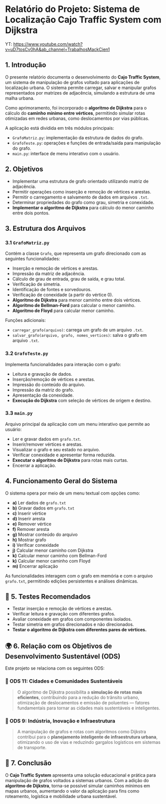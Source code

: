 # Relatório do Projeto: Sistema de Localização Cajo Traffic System com Dijkstra
YT: https://www.youtube.com/watch?v=uD7tosCv0hA&ab_channel=TrabalhosMackCien1
## 1. Introdução

O presente relatório documenta o desenvolvimento do **Cajo Traffic System**, um sistema de manipulação de grafos voltado para aplicações de localização urbana. O sistema permite carregar, salvar e manipular grafos representados por matrizes de adjacência, simulando a estrutura de uma malha urbana.

Como aprimoramento, foi incorporado o **algoritmo de Dijkstra** para o cálculo do **caminho mínimo entre vértices**, permitindo simular rotas otimizadas em redes urbanas, como deslocamentos por vias públicas.

A aplicação está dividida em três módulos principais:

- `GrafoMatriz.py`: implementação da estrutura de dados do grafo.
- `GrafoTeste.py`: operações e funções de entrada/saída para manipulação do grafo.
- `main.py`: interface de menu interativo com o usuário.

## 2. Objetivos

- Implementar uma estrutura de grafo orientado utilizando matriz de adjacência.
- Permitir operações como inserção e remoção de vértices e arestas.
- Permitir o carregamento e salvamento de dados em arquivos `.txt`.
- Determinar propriedades do grafo como grau, simetria e conexidade.
- **Implementar o algoritmo de Dijkstra** para cálculo do menor caminho entre dois pontos.

## 3. Estrutura dos Arquivos

### 3.1 `GrafoMatriz.py`

Contém a classe `Grafo`, que representa um grafo direcionado com as seguintes funcionalidades:

- Inserção e remoção de vértices e arestas.
- Impressão da matriz de adjacência.
- Cálculo de grau de entrada, grau de saída, e grau total.
- Verificação de simetria.
- Identificação de fontes e sorvedouros.
- Verificação de conexidade (a partir do vértice 0).
- **Algoritmo de Dijkstra** para menor caminho entre dois vértices.
- **Algoritmo de Bellman-Ford** para calcular o menor caminho.
- **Algoritmo de Floyd** para calcular menor caminho.

Funções adicionais:

- `carregar_grafo(arquivo)`: carrega um grafo de um arquivo `.txt`.
- `salvar_grafo(arquivo, grafo, nomes_vertices)`: salva o grafo em arquivo `.txt`.

### 3.2 `GrafoTeste.py`

Implementa funcionalidades para interação com o grafo:

- Leitura e gravação de dados.
- Inserção/remoção de vértices e arestas.
- Impressão do conteúdo do arquivo.
- Impressão da matriz do grafo.
- Apresentação da conexidade.
- **Execução do Dijkstra** com seleção de vértices de origem e destino.

### 3.3 `main.py`

Arquivo principal da aplicação com um menu interativo que permite ao usuário:

- Ler e gravar dados em `grafo.txt`.
- Inserir/remover vértices e arestas.
- Visualizar o grafo e seu estado no arquivo.
- Verificar conexidade e apresentar forma reduzida.
- **Executar o algoritmo de Dijkstra** para rotas mais curtas.
- Encerrar a aplicação.

## 4. Funcionamento Geral do Sistema

O sistema opera por meio de um menu textual com opções como:

- **a)** Ler dados de `grafo.txt`
- **b)** Gravar dados em `grafo.txt`
- **c)** Inserir vértice
- **d)** Inserir aresta
- **e)** Remover vértice
- **f)** Remover aresta
- **g)** Mostrar conteúdo do arquivo
- **h)** Mostrar grafo
- **i)** Verificar conexidade
- **j)** Calcular menor caminho com Dijkstra
- **k)** Calcular menor caminho com Bellman-Ford
- **k)** Calcular menor caminho com Floyd
- **m)** Encerrar aplicação

As funcionalidades interagem com o grafo em memória e com o arquivo `grafo.txt`, permitindo edições persistentes e análises dinâmicas.

## 🧪 5. Testes Recomendados

- Testar inserção e remoção de vértices e arestas.
- Verificar leitura e gravação com diferentes grafos.
- Avaliar conexidade em grafos com componentes isolados.
- Testar simetria em grafos direcionados e não direcionados.
- **Testar o algoritmo de Dijkstra com diferentes pares de vértices.**

## 🌍 6. Relação com os Objetivos de Desenvolvimento Sustentável (ODS)

Este projeto se relaciona com os seguintes ODS:

### 🎯 ODS 11: Cidades e Comunidades Sustentáveis

> O algoritmo de Dijkstra possibilita a **simulação de rotas mais eficientes**, contribuindo para a redução do trânsito urbano, otimização de deslocamentos e emissão de poluentes — fatores fundamentais para tornar as cidades mais sustentáveis e inteligentes.

### 🎯 ODS 9: Indústria, Inovação e Infraestrutura

> A manipulação de grafos e rotas com algoritmos como Dijkstra contribui para o **planejamento inteligente de infraestrutura urbana**, otimizando o uso de vias e reduzindo gargalos logísticos em sistemas de transporte.

## 🏁 7. Conclusão

O **Cajo Traffic System** apresenta uma solução educacional e prática para manipulação de grafos voltados a sistemas urbanos. Com a adição do **algoritmo de Dijkstra**, torna-se possível simular caminhos mínimos em mapas urbanos, aumentando o valor da aplicação para fins como roteamento, logística e mobilidade urbana sustentável.
